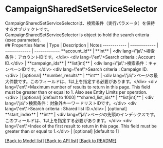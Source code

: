 # CampaignSharedSetServiceSelector

<div lang=\"ja\">CampaignSharedSetServiceSelectorは、検索条件（実行パラメータ）を保持するオブジェクトです。</div> <div lang=\"en\">CampaignSharedSetServiceSelector is object to hold the search criteria (exec parameter).</div> 
## Properties
Name | Type | Description | Notes
------------ | ------------- | ------------- | -------------
**account_id** | **int** | &lt;div lang&#x3D;\&quot;ja\&quot;&gt;検索条件：アカウントIDです。&lt;/div&gt; &lt;div lang&#x3D;\&quot;en\&quot;&gt;Search criteria : Account ID.&lt;/div&gt;  | 
**campaign_ids** | **list[int]** | &lt;div lang&#x3D;\&quot;ja\&quot;&gt;検索条件：キャンペーンIDです。&lt;/div&gt; &lt;div lang&#x3D;\&quot;en\&quot;&gt;Search criteria : Campaign ID.&lt;/div&gt;  | [optional] 
**number_results** | **int** | &lt;div lang&#x3D;\&quot;ja\&quot;&gt;ページの最大件数です。このフィールドは、1以上を指定する必要があります。&lt;/div&gt; &lt;div lang&#x3D;\&quot;en\&quot;&gt;Maximum number of results to return in this page. This field must be greater than or equal to 1. Also see Entity Limits per operation.&lt;/div&gt;  | [optional] [default to 1000]
**shared_list_ids** | **list[int]** | &lt;div lang&#x3D;\&quot;ja\&quot;&gt;検索条件：対象外キーワードリストIDです。&lt;/div&gt; &lt;div lang&#x3D;\&quot;en\&quot;&gt;Search criteria : Shared list ID.&lt;/div&gt;  | [optional] 
**start_index** | **int** | &lt;div lang&#x3D;\&quot;ja\&quot;&gt;ページの先頭のインデックスです。このフィールドは、1以上を指定する必要があります。&lt;/div&gt; &lt;div lang&#x3D;\&quot;en\&quot;&gt;Index of the first result to return in this page. This field must be greater than or equal to 1.&lt;/div&gt;  | [optional] [default to 1]

[[Back to Model list]](../README.md#documentation-for-models) [[Back to API list]](../README.md#documentation-for-api-endpoints) [[Back to README]](../README.md)


